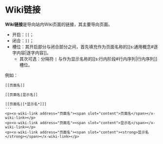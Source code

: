 # Wiki链接

**Wiki链接**是导向站内Wiki页面的链接，其主要导向页面。

- 开启：`[[`；
- 闭合：`]]`；
- 槽位：其开启部分与闭合部分之间，首先填充作为页面名称的[[s:通用概念#逐字内容|逐字内容]]。
  - 其次可选：分隔符 `|` 与作为显示名称的[[s:行内阶段#行内序列|行内序列]]槽位。

例如：

```example
[[页面名]]

[[页面名|显示名]]

[[页面名|[*显示名*]]]
···
<p><x-wiki-link address="页面名"><span slot="content">页面名</span></x-wiki-link></p>
<p><x-wiki-link address="页面名"><span slot="content">显示名</span></x-wiki-link></p>
<p><x-wiki-link address="页面名"><span slot="content"><strong>显示名</strong></span></x-wiki-link></p>
```
